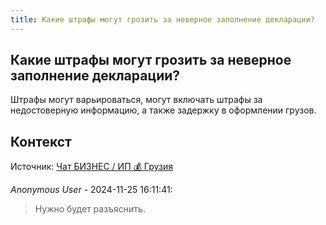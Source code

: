 ```yaml
---
title: Какие штрафы могут грозить за неверное заполнение декларации?
---
```


## Какие штрафы могут грозить за неверное заполнение декларации?

Штрафы могут варьироваться, могут включать штрафы за недостоверную информацию, а также задержку в оформлении грузов.

## Контекст

Источник: [Чат БИЗНЕС / ИП 💰 Грузия](https://t.me/ip_ge)

_Anonymous User_ - 2024-11-25 16:11:41:

> Нужно будет разъяснить.
